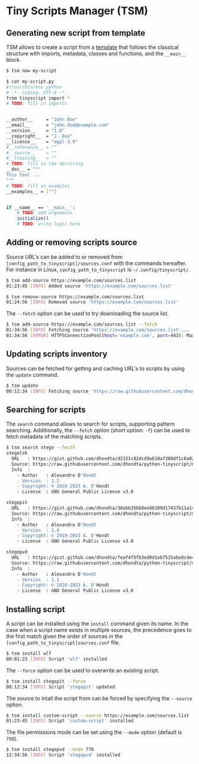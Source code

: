 # Tiny Scripts Manager (TSM)

## Generating new script from template

TSM allows to create a script from a [template](https://github.com/dhondta/python-tinyscript/blob/main/src/tinyscript/template.py) that follows the classical structure with imports, metadata, classes and functions, and the `__main__` block.

```sh
$ tsm new my-script

$ cat my-script.py 
#!/usr/bin/env python
# -*- coding: UTF-8 -*-
from tinyscript import *
# TODO: fill in imports


__author__     = "John Doe"
__email__      = "john.doe@example.com"
__version__    = "1.0"
__copyright__  = "J. Doe"
__license__    = "agpl-3.0"
#__reference__ = ""
#__source__    = ""
#__training__  = ""
# TODO: fill in the docstring
__doc__ = """
This tool ...
"""
# TODO: fill in examples
__examples__ = [""]


if __name__ == '__main__':
    # TODO: add arguments
    initialize()
    # TODO: write logic here
```


## Adding or removing scripts source

Source URL's can be added to or removed from `[config_path_to_tinyscript]/sources.conf` with the commands hereafter. For instance in Linux, `config_path_to_tinyscript` is `~/.config/tinyscript/`.

```sh
$ tsm add-source https://example.com/sources.list
01:23:45 [INFO] Added source 'https://example.com/sources.list'

$ tsm remove-source https://example.com/sources.list
01:24:56 [INFO] Removed source 'https://example.com/sources.list'
```

The `--fetch` option can be used to try downloading the source list.

```sh
$ tsm add-source https://example.com/sources.list --fetch
01:34:56 [INFO] Fetching source 'https://example.com/sources.list'...
01:34:56 [ERROR] HTTPSConnectionPool(host='example.com', port=443): Max retries exceeded with url: /sources.list (Caused by NameResolutionError("<urllib3.connection.HTTPSConnection object at 0x7f923c1ba640>: Failed to resolve 'example.com' ([Errno -2] Name or service not known)"))
```


## Updating scripts inventory

Sources can be fetched for getting and caching URL's to scripts by using the `update` command.

```sh
$ tsm update
00:12:34 [INFO] Fetching source 'https://raw.githubusercontent.com/dhondta/python-tinyscript/main/docs/scripts.list'...
```


## Searching for scripts

The `search` command allows to search for scripts, supporting pattern searching. Additionally, the `--fetch` option (short option: `-f`) can be used to fetch metadata of the matching scripts.

```sh
$ tsm search stego --fecth
stegolsb
  URL   : https://gist.github.com/dhondta/d2151c82dcd9a610a7380df1c6a0272c/raw/3af56d3fb21cca1685657ca67ff38b3e2a33896d/stegolsb.py
  Source: https://raw.githubusercontent.com/dhondta/python-tinyscript/main/docs/scripts.list
  Info  :
    - Author   : Alexandre D'Hondt
    - Version  : 1.2
    - Copyright: © 2020-2023 A. D'Hondt
    - License  : GNU General Public License v3.0

stegopit
  URL   : https://gist.github.com/dhondta/30abb35bb8ee86109d17437b11a1477a/raw/87ba9ede5029e3a8dfccce4a8d36ffe4f11b8f04/stegopit.py
  Source: https://raw.githubusercontent.com/dhondta/python-tinyscript/main/docs/scripts.list
  Info  :
    - Author   : Alexandre D'Hondt
    - Version  : 1.4
    - Copyright: © 2019-2023 A. D'Hondt
    - License  : GNU General Public License v3.0

stegopvd
  URL   : https://gist.github.com/dhondta/feaf4f5fb3ed8d1eb7515abe8cde4880/raw/d87ed0dc3a1e00711094764d117feda5389d71df/stegopvd.py
  Source: https://raw.githubusercontent.com/dhondta/python-tinyscript/main/docs/scripts.list
  Info  :
    - Author   : Alexandre D'Hondt
    - Version  : 1.1
    - Copyright: © 2020-2023 A. D'Hondt
    - License  : GNU General Public License v3.0
```


## Installing script

A script can be installed using the `install` command given its name. In the case when a script name exists in multiple sources, the precedence goes to the first match given the order of sources in the `[config_path_to_tinyscript]sources.conf` file.

```sh
$ tsm install wlf
00:01:23 [INFO] Script 'wlf' installed
```

The `--force` option can be used to overwrite an existing script.

```sh
$ tsm install stegopit --force
00:12:34 [INFO] Script 'stegopit' updated
```

The source to intall the script from can be forced by specifying the `--source` option.

```sh
$ tsm install custom-script --source https://example.com/sources.list
01:23:45 [INFO] Script 'custom-script' installed
```

The file permissions mode can be set using the `--mode` option (default is `750`).

```sh
$ tsm install stegopvd --mode 770
12:34:56 [INFO] Script 'stegopvd' installed
```

